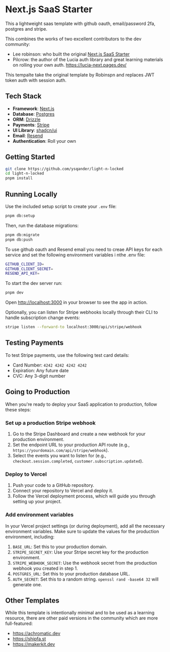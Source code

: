 # Next.js SaaS Starter

This a lightweight saas template with github oauth, email/password 2fa, postgres and stripe.

This combines the works of two excellent contributors to the dev community:

- Lee robinson: who built the original [Next.js SaaS Starter](https://github.com/leerob/next-saas-starter)
- Pilcrow: the author of the Lucia auth library and great learning materials on rolling your own auth. https://lucia-next.pages.dev/

This tempalte take the original template by Robinspn and replaces JWT token auth with session auth.

## Tech Stack

- **Framework**: [Next.js](https://nextjs.org/)
- **Database**: [Postgres](https://www.postgresql.org/)
- **ORM**: [Drizzle](https://orm.drizzle.team/)
- **Payments**: [Stripe](https://stripe.com/)
- **UI Library**: [shadcn/ui](https://ui.shadcn.com/)
- **Email**: [Resend](https://resend.com/)
- **Authentication**: Roll your own

## Getting Started

```bash
git clone https://github.com/ysqander/light-n-locked
cd light-n-locked
pnpm install
```

## Running Locally

Use the included setup script to create your `.env` file:

```bash
pnpm db:setup
```

Then, run the database migrations:

```bash
pnpm db:migrate
pnpm db:push
```

To use github oauth and Resend email you need to creae API keys for each service and set the following environment variables i nthe .env file:

```bash
GITHUB_CLIENT_ID=
GITHUB_CLIENT_SECRET=
RESEND_API_KEY=
```

To start the dev server run:

```bash
pnpm dev
```

Open [http://localhost:3000](http://localhost:3000) in your browser to see the app in action.

Optionally, you can listen for Stripe webhooks locally through their CLI to handle subscription change events:

```bash
stripe listen --forward-to localhost:3000/api/stripe/webhook
```

## Testing Payments

To test Stripe payments, use the following test card details:

- Card Number: `4242 4242 4242 4242`
- Expiration: Any future date
- CVC: Any 3-digit number

## Going to Production

When you're ready to deploy your SaaS application to production, follow these steps:

### Set up a production Stripe webhook

1. Go to the Stripe Dashboard and create a new webhook for your production environment.
2. Set the endpoint URL to your production API route (e.g., `https://yourdomain.com/api/stripe/webhook`).
3. Select the events you want to listen for (e.g., `checkout.session.completed`, `customer.subscription.updated`).

### Deploy to Vercel

1. Push your code to a GitHub repository.
2. Connect your repository to Vercel and deploy it.
3. Follow the Vercel deployment process, which will guide you through setting up your project.

### Add environment variables

In your Vercel project settings (or during deployment), add all the necessary environment variables. Make sure to update the values for the production environment, including:

1. `BASE_URL`: Set this to your production domain.
2. `STRIPE_SECRET_KEY`: Use your Stripe secret key for the production environment.
3. `STRIPE_WEBHOOK_SECRET`: Use the webhook secret from the production webhook you created in step 1.
4. `POSTGRES_URL`: Set this to your production database URL.
5. `AUTH_SECRET`: Set this to a random string. `openssl rand -base64 32` will generate one.

## Other Templates

While this template is intentionally minimal and to be used as a learning resource, there are other paid versions in the community which are more full-featured:

- https://achromatic.dev
- https://shipfa.st
- https://makerkit.dev

